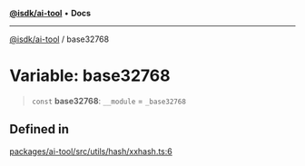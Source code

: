 [**@isdk/ai-tool**](../README.md) • **Docs**

***

[@isdk/ai-tool](../globals.md) / base32768

# Variable: base32768

> `const` **base32768**: `__module` = `_base32768`

## Defined in

[packages/ai-tool/src/utils/hash/xxhash.ts:6](https://github.com/isdk/ai-tool.js/blob/e324043799402aa2caa41711a9168487ab85c166/src/utils/hash/xxhash.ts#L6)
